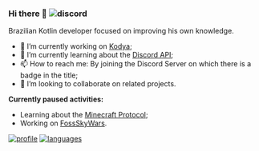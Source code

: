 ### Hi there 👋 ![discord]

  Brazilian Kotlin developer focused on improving his own knowledge. 
  
  - 🔭 I’m currently working on [Kodya][kodya];
  - 🌱 I’m currently learning about the [Discord API][discordapi];
  - 📫 How to reach me: By joining the Discord Server on which there is a badge in the title;
  - 👯 I’m looking to collaborate on related projects.
  
  **Currently paused activities:**
  * Learning about the [Minecraft Protocol][minecraftprotocol];
  * Working on [FossSkyWars][fossskywars].
  
[![profile]][profilelink] [![languages]][profilerepos]

[discordapi]: https://discord.dev
[minecraftprotocol]: https://wiki.vg
[fossskywars]: https://github.com/nekkan/FossSkyWars
[kodya]: https://github.com/nekkan/kodya
[discord]: https://img.shields.io/discord/633079419690418191?color=blue&label=discord%20server&logo=discord&logoColor=white&style=flat-square
[profile]: https://github-readme-stats.vercel.app/api?username=nekkan&theme=highcontrast
[profilelink]: https://github.com/nekkan
[profilerepos]: https://github.com/nekkan?tab=repositories
[languages]: https://github-readme-stats.vercel.app/api/top-langs/?username=nekkan&theme=highcontrast

<!--
**nekkan/nekkan** is a ✨ _special_ ✨ repository because its `README.md` (this file) appears on your GitHub profile.

Here are some ideas to get you started:

- 🔭 I’m currently working on ...
- 🌱 I’m currently learning ...
- 👯 I’m looking to collaborate on ...
- 🤔 I’m looking for help with ...
- 💬 Ask me about ...
- 📫 How to reach me: ...
- 😄 Pronouns: ...
- ⚡ Fun fact: ...
-->
